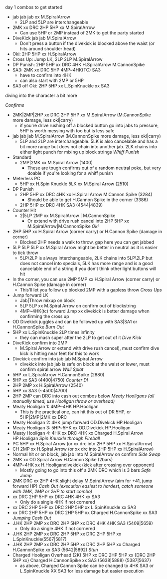 day 1 combos to get started

- jab jab jab xx M.SpiralArrow
	* 2LP and 5LP are interchangeable
- 2MK xx DRC 2HP 5HP xx M.SpiralArrow
	* Can use 5HP or 2MP instead of 2MK to get the party started
- DiveKick jab jab M.SpiralArrow
	* Don't press a button if the divekick is blocked above the waist (or hits around shoulder|head)
- Oki: 2HP 5HP  xx H.SpiralArrow
- Cross Up: Jump LK, 2LP 2LP M.SpiralArrow
- DP Punish: 2HP 5HP xx DRC 4HK H.SpiralArrow M.CannonSpike
- SA3: 2MK xx DRC 5HP 4MP~4HK(TC) SA3
	* have to confirm into 4HK
	* can also start with 2MP or 5HP
- SA3 off Oki: 2HP 5HP xx L.SpinKnuckle xx SA3

diving into the character a bit more

*Confirms*
- 2MK|2MP|2HP xx DRC 2HP 5HP xx M.SpiralArrow (M.CannonSpike more damage, less oki|carry)
	* if you're drive rushing off a blocked button go into jabs to pressure, 5HP is worth messing with too but is less safe
- jab jab jab M.SpiralArrow (M.CannonSpike more damage, less oki|carry)
	* 5LP and 2LP are interchangeable.  5LK is also cancelable and has a bit more range but does not chain into another jab.  2LK chains into either light punch for mixing up block strings
*Whiff Punish*
- Standard 
	* 2MP|2MK xx M.Spiral Arrow (1400)
		- These are tough confirms out of a random neutral poke, but very doable if you're looking for a whiff punish
- Meterless PC
	* 5HP xx H.Spin Knuckle 5LK xx M.Spiral Arrow (2510)
- DP Punish
	* 2HP 5HP xx DRC 4HK xx H.Spiral Arrow M.Cannon Spike (3284)
		- Should be able to get H.Cannon Spike in the corner (3386)
	* 2HP 5HP xx DRC 4HK SA3 (4544|4839) 
- Counter Hit
	* 2|5LP 2MP xx M.SpiralArrow | M.CannonSpike
		- Or extend with drive rush cancel into 2HP 5HP xx M.SpiralArrow|M.CannonSpike
*Oki*
- 2HP 5HP xx H.Spiral Arrow (corner carry) or H.Cannon Spike (damage in corner)
	* Blocked 2HP needs a walk to throw, gap here you can get jabbed
- 5LP 5LP 5LP xx M.Spiral Arrow might be better in neutral as it is easier to tick throw
	* 5LP\2LP is always interchangeable, 2LK chains into 5LP\2LP but does not cancel into specials, 5LK has more range and is a good cancelable end of a string if you don't think other light buttons will hit
- In the corner, you can use 2MP 5MP xx H.Spiral Arrow (corner carry) or H.Cannon Spike (damage in corner)
	* This'll let you follow up blocked 2MP with a gapless throw
*Cross Ups*
- Jump forward LK
	* Jab|Throw mixup on block
	* 5LP 5LP xx M.Spiral Arrow on confirm out of blockstring
	* 4MP~4HK(tc) forward J.mp xx divekick is better damage when confirming the cross up
- OD Divekick juggles and can be followed up with SA3|SA1 or H.CannonSpike
*Burn Out*
- 5HP xx L.SpinKnuckle 2LP times infinity
	* they can mash super after the 2LP to get out of it 
*Dive Kick*
- DiveKick confirm into 2MP
	* M.Spiral Arrow or extend with drive rush cancel), must confirm dive kick is hitting near feet for this to work
- Divekick confirm into jab jab M.Spiral Arrow
	* divekick into jab jab is safe on block at the waist or lower, must confirm spiral arrow
*Wall Splat*
- 5HP xx L.SpiralArrow H.CannonSpike (2880)
- 5HP xx SA3 (4400|4750)
*Counter DI*
- 2HP 2MP xx H.SpiralArrow (2540)
- 5HP xx SA3 (~4500|4700)
- 2HP 2MP can DRC into cash out combos below
*Meaty Hooligans (all manually timed, use Hooligan throw or overhead)*
- Meaty Hooligan 1: 4MP~4HK HP.Hooligan
	* This is the practical one, can hit this out of DR 5HP, or 5HP|2MP|2MK xx DRC
- Meaty Hooligan 2: 4HK jump forward OD.Divekick HP.Hooligan
- Meaty Hooligan 3: 5HP~5HK xx OD.Divekick HP.Hooligan
- Meaty Hooligan 4: 4HK xx DRC 4HK xx Charged H.Spiral Arrow HP.Hooligan
*Spin Knuckle through Fireball*
- PC 5HP xx H.Spiral Arrow (or xx drc into 2HP 5HP xx H.SpiralArrow)
- CH 2MP xx H.Spiral Arrow (or xx drc into 2HP 5HP xx H.SpiralArrow)
- Normal hit or on block, jab jab into M.SpiralArrow on confirm
*Side Swap*
- 2MK xx OD Spiral Arrow H.Cannon Spike (2bars)
- 4MP~4HK xx H.Hooligandivekick (kick after crossing over opponent)
	* Mostly going to go into this off a 2MK DRC which is 3 bars
*Safe Jump*
- 2MK DRC xx 2HP 4HK slight delay M.SpiralArrow (aim for +41, jump forward HP)
*Cash Out (execution easiest to hardest, catch someone with 2MK, 2MP or 2HP to start combo)*
- xx DRC 2HP 5HP xx DRC 4HK 4HK xx SA3
	* Only do a single 4HK if not cornered
- xx DRC 2HP 5HP xx DRC 2HP 5HP xx L.SpinKnuckle xx SA3
- xx DRC 2HP 5HP xx DRC 2HP 5HP xx Charged H.CannonSpike xx SA3
*Jumping Cash Out* 
- J.HK 2HP 2MP xx DRC 2HP 5HP xx DRC 4HK 4HK SA3 (5409|5659)
	* Only do a single 4HK if not cornered
- J.HK 2HP 2MP xx DRC 2HP 5HP xx DRC 2HP 5HP xx L.SpinKnuckle(5567|5817)
- J.HK 2HP 2MP xx DRC 2HP 5HP xx DRC 2HP 5HP xx Charged H.CannonSpike xx SA3 (5642|5892)
*Stun*
- Charged Hooligan Overhead (2K) 5HP xx DRC 2HP 5HP xx {DRC 2HP 5HP xx} Charged H.CannonSpike xx SA3 (5638|5888) {5387|5637} 
	* as above, Charged Cannon Spike can be changed to 4HK SA3 or L.SpinKnuckle XX SA3 for less damage but easier execution
